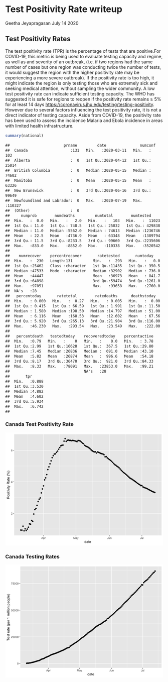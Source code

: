 Test Positivity Rate writeup
================
Geetha Jeyapragasan
July 14 2020

## Test Positivity Rates

The test positivity rate (TPR) is the percentage of tests that are
positive.For COVID-19, this metric is being used to evaluate testing
capacity and regime, as well as and severity of an outbreak, (i.e. if
two regions had the same number of cases but one region was conducting
twice the number of tests, it would suggest the region with the higher
positivity rate may be experiencing a more severe outbreak). If the
positivity rate is too high, it might indicate the region is only
testing those who are extremely sick and seeking medical attention,
without sampling the wider community. A low test positivity rate can
indicate sufficient testing capacity. The WHO has suggested it is safe
for regions to reopen if the positivity rate remains ≥ 5% for at least
14 days <https://coronavirus.jhu.edu/testing/testing-positivity>.
However due to several factors influencing the test positivity rate, it
is not a direct indicator of testing capacity. Aside from COVID-19, the
positivity rate has been used to assess the incidence Malaria and Ebola
incidence in areas with limited health infrastructure.

``` r
summary(national)
```

    ##                        prname         date               numconf      
    ##  Canada                   :131   Min.   :2020-03-11   Min.   :   103  
    ##  Alberta                  :  0   1st Qu.:2020-04-12   1st Qu.: 25014  
    ##  British Columbia         :  0   Median :2020-05-15   Median : 74602  
    ##  Manitoba                 :  0   Mean   :2020-05-15   Mean   : 63326  
    ##  New Brunswick            :  0   3rd Qu.:2020-06-16   3rd Qu.: 99649  
    ##  Newfoundland and Labrador:  0   Max.   :2020-07-19   Max.   :110327  
    ##  (Other)                  :  0                                        
    ##     numprob        numdeaths         numtotal        numtested      
    ##  Min.   :  0.0   Min.   :   2.0   Min.   :   103   Min.   :  11023  
    ##  1st Qu.: 11.0   1st Qu.: 748.5   1st Qu.: 25032   1st Qu.: 429838  
    ##  Median : 11.0   Median :5562.0   Median : 74613   Median :1236746  
    ##  Mean   : 22.5   Mean   :4736.9   Mean   : 63348   Mean   :1389794  
    ##  3rd Qu.: 11.5   3rd Qu.:8233.5   3rd Qu.: 99660   3rd Qu.:2235606  
    ##  Max.   :833.0   Max.   :8852.0   Max.   :110338   Max.   :3520542  
    ##                                                                     
    ##    numrecover    percentrecover       ratetested       numtoday     
    ##  Min.   :  230   Length:131         Min.   :  293   Min.   :   0.0  
    ##  1st Qu.:25462   Class :character   1st Qu.:11435   1st Qu.: 350.5  
    ##  Median :47533   Mode  :character   Median :32902   Median : 736.0  
    ##  Mean   :44447                      Mean   :36973   Mean   : 841.7  
    ##  3rd Qu.:64898                      3rd Qu.:59474   3rd Qu.:1261.0  
    ##  Max.   :97051                      Max.   :93658   Max.   :2760.0  
    ##  NA's   :28                                                         
    ##   percentoday       ratetotal        ratedeaths      deathstoday    
    ##  Min.   : 0.000   Min.   :  0.27   Min.   : 0.005   Min.   :  0.00  
    ##  1st Qu.: 0.415   1st Qu.: 66.59   1st Qu.: 1.991   1st Qu.: 11.50  
    ##  Median : 1.580   Median :198.50   Median :14.797   Median : 51.00  
    ##  Mean   : 6.116   Mean   :168.53   Mean   :12.602   Mean   : 67.56  
    ##  3rd Qu.: 5.920   3rd Qu.:265.13   3rd Qu.:21.904   3rd Qu.:116.00  
    ##  Max.   :46.230   Max.   :293.54   Max.   :23.549   Max.   :222.00  
    ##                                                                     
    ##   percentdeath   testedtoday    recoveredtoday    percentactive  
    ##  Min.   :0.79   Min.   :    0   Min.   :    0.0   Min.   : 3.78  
    ##  1st Qu.:2.99   1st Qu.:16628   1st Qu.:  367.5   1st Qu.:29.80  
    ##  Median :7.45   Median :26836   Median :  691.0   Median :43.10  
    ##  Mean   :5.82   Mean   :26874   Mean   :  996.6   Mean   :54.18  
    ##  3rd Qu.:8.17   3rd Qu.:36470   3rd Qu.:  921.0   3rd Qu.:84.33  
    ##  Max.   :8.33   Max.   :78091   Max.   :23853.0   Max.   :99.21  
    ##                                 NA's   :28                       
    ##       tpr       
    ##  Min.   :0.888  
    ##  1st Qu.:3.530  
    ##  Median :4.882  
    ##  Mean   :4.602  
    ##  3rd Qu.:5.934  
    ##  Max.   :6.742  
    ## 

### Canada Test Positivity Rate

![](practice_files/figure-gfm/tpr-1.png)<!-- -->

### Canada Testing Rates

![](practice_files/figure-gfm/pressure-1.png)<!-- -->

